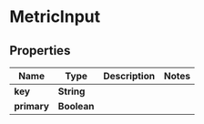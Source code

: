 

# MetricInput


## Properties

Name | Type | Description | Notes
------------ | ------------- | ------------- | -------------
**key** | **String** |  | 
**primary** | **Boolean** |  | 



